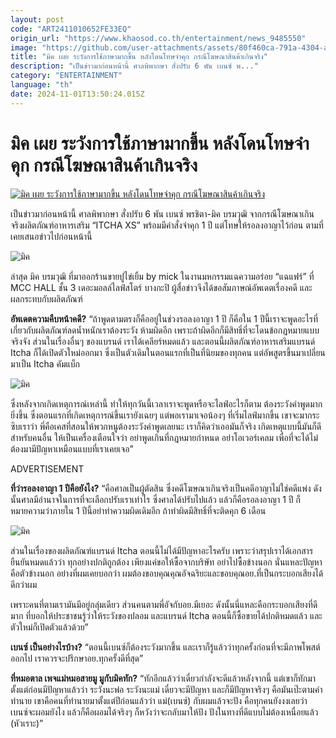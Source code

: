 ```yaml
---
layout: post
code: "ART2411010652FE33EQ"
origin_url: "https://www.khaosod.co.th/entertainment/news_9485550"
image: "https://github.com/user-attachments/assets/80f460ca-791a-4304-ace0-5061193b429a"
title: "มิค เผย ระวังการใช้ภาษามากขึ้น หลังโดนโทษจำคุก กรณีโฆษณาสินค้าเกินจริง"
description: "เป็นข่าวมาก่อนหน้านี้ ศาลพิพากษา สั่งปรับ 6 พัน เบนซ์ พ..."
category: "ENTERTAINMENT"
language: "th"
date: 2024-11-01T13:50:24.015Z
---
```


# มิค เผย ระวังการใช้ภาษามากขึ้น หลังโดนโทษจำคุก กรณีโฆษณาสินค้าเกินจริง

[![มิค เผย ระวังการใช้ภาษามากขึ้น หลังโดนโทษจำคุก กรณีโฆษณาสินค้าเกินจริง](https://www.khaosod.co.th/wpapp/uploads/2024/11/mick011167-4.jpg "มิค เผย ระวังการใช้ภาษามากขึ้น หลังโดนโทษจำคุก กรณีโฆษณาสินค้าเกินจริง")](https://www.khaosod.co.th/wpapp/uploads/2024/11/mick011167-4.jpg)

เป็นข่าวมาก่อนหน้านี้ ศาลพิพากษา สั่งปรับ 6 พัน เบนซ์ พรชิตา-มิค บรมวุฒิ จากกรณีโฆษณาเกินจริงผลิตภัณฑ์อาหารเสริม “ITCHA XS” พร้อมมีคำสั่งจำคุก 1 ปี แต่โทษให้รอลงอาญาไว้ก่อน ตามที่เคยเสนอข่าวไปก่อนหน้านี้

![มิค](https://www.khaosod.co.th/wpapp/uploads/2024/11/mick011167-6.jpg)

ล่าสุด มิค บรมวุฒิ ที่มาออกร้านขายปูไข่เยิ้ม by mick ในงานมหกรรมแฉความอร่อย “แฉแฟร์” ที่ MCC HALL ชั้น 3 เดอะมอลล์ไลฟ์สโตร์ บางกะปิ ผู้สื่อข่าวจึงได้ขอสัมภาษณ์อัพเดตเรื่องคดี และผลกระทบกับผลิตภัณฑ์

**อัพเดตความคืบหน้าคดี?** “ถ้าพูดตามตรงก็คืออยู่ในช่วงรอลงอาญา 1 ปี ก็คือใน 1 ปีนี้เราจะพูดอะไรที่เกี่ยวกับผลิตภัณฑ์ลดน้ำหนักเราต้องระวัง ห้ามผิดอีก เพราะถ้าผิดอีกก็มีสิทธิ์ที่จะโดนข้อกฎหมายแบบจริงจัง ส่วนในเรื่องอื่นๆ ของแบรนด์ เราได้เคลียร์หมดแล้ว และตอนนี้ผลิตภัณฑ์อาหารเสริมแบรนด์ Itcha ก็ได้เปิดตัวใหม่ออกมา ซึ่งเป็นตัวเดิมในตอนแรกที่เป็นที่นิยมของทุกคน แต่อัพสูตรขึ้นมาเปลี่ยนมาเป็น Itcha คัมแบ็ก

![มิค](https://www.khaosod.co.th/wpapp/uploads/2024/11/mick011167-1.jpg)

ซึ่งหลังจากเกิดเหตุการณ์เหล่านี้ ทำให้ทุกวันนี้เวลาเราจะพูดหรือจะไลฟ์อะไรก็ตาม ต้องระวังคำพูดมากยิ่งขึ้น ซึ่งตอนแรกที่เกิดเหตุการณ์ขึ้นเรายังเฉยๆ แต่พอเรามาเจอน้องๆ ที่เริ่มไลฟ์มากขึ้น เขาจะมากระซิบเราว่า พี่คือเคสที่สอนให้พวกหนูต้องระวังคำพูดเลยนะ เราก็คิดว่าเออมันก็จริง เกิดเหตุแบบนี้มันก็ดีสำหรับคนอื่น ให้เป็นเครื่องเตือนใจว่า อย่าพูดเกินที่กฎหมายกำหนด อย่าโอเวอร์เคลม เพื่อที่จะได้ไม่ต้องมามีปัญหาเหมือนแบบที่เราเคยเจอ”

ADVERTISEMENT

**ที่ว่ารอลงอาญา 1 ปีคือยังไง?** “คือศาลเป็นผู้ตัดสิน ซึ่งคดีโฆษณาเกินจริงเป็นคดีอาญาไม่ใช่คดีแพ่ง ดังนั้นศาลมีอำนาจในการที่จะเลือกปรับเราเท่าไร ซึ่งศาลได้ปรับไปแล้ว แล้วก็คือรอลงอาญา 1 ปี ก็หมายความว่าภายใน 1 ปีนี้อย่าทำความผิดเดิมอีก ถ้าทำผิดมีสิทธิ์ที่จะติดคุก 6 เดือน

![มิค](https://www.khaosod.co.th/wpapp/uploads/2024/11/mick011167-2.jpg)

ส่วนในเรื่องของผลิตภัณฑ์แบรนด์ Itcha ตอนนี้ไม่ได้มีปัญหาอะไรครับ เพราะว่าสรุปเราได้เอกสารยืนยันหมดแล้วว่า ทุกอย่างปกติถูกต้อง เพียงแค่ขอให้ซื้อจากบริษัท อย่าไปซื้อข้างนอก นั่นแหละปัญหาคือตัวข้างนอก อย่างที่ผมเคยบอกว่า ผมต้องขอบคุณคุณอัจฉริยะและขอบคุณอย.ที่เป็นกระบอกเสียงได้ดีกว่าผม

เพราะคนที่ตามเรามันมีอยู่กลุ่มเดียว ส่วนคนตามพี่อัจกับอย.มีเยอะ ดังนั้นนี่แหละคือกระบอกเสียงที่ดีมาก ที่บอกให้ประชาชนรู้ว่าให้ระวังของปลอม และแบรนด์ Itcha ตอนนี้ก็ซื้อขายได้ปกติหมดแล้ว และตัวใหม่ก็เปิดตัวแล้วด้วย”

**เบนซ์ เป็นอย่างไรบ้าง?** “ตอนนี้เบนซ์ก็ต้องระวังมากขึ้น และเราก็รู้แล้วว่าทุกครั้งก่อนที่จะมีภาพโพสต์ออกไป เราควรจะปรึกษาอย.ทุกครั้งดีที่สุด”

**ที่หมอตาล เพจแม่หมอสายมู มูกับมิคทัก?** “ทักอีกแล้วว่าเดี๋ยวกำลังจะดีแล้วหลังจากนี้ แต่เขาก็ทักมาตั้งแต่ก่อนมีปัญหาแล้วว่า ระวังนะพ่อ ระวังนะแม่ เดี๋ยวจะมีปัญหา และก็มีปัญหาจริงๆ คือมันเป๊ะตามคำทำนาย เขาคือคนที่ทำนายมาตั้งแต่ปีก่อนแล้วว่า แม่(เบนซ์) กับผมแล้วจะปัง คือทุกคนยังงงเลยว่า เบนซ์จะผอมยังไง แล้วก็คือผอมได้จริงๆ ก็หวังว่าจะกลับมาให้ปัง ปังในทางที่ดีแบบไม่ต้องเหนื่อยแล้ว (หัวเราะ)”